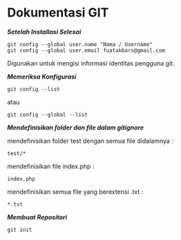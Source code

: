 # Dokumentasi GIT

***Setelah Installasi Selesai***    
```
git config --global user.name "Nama / Username"  
git config --global user.email fuatakbars@gmail.com
```  

Digunakan untuk mengisi informasi identitas pengguna git.  

***Memeriksa Konfigurasi***
``` 
git config --list   
```      
atau
```
git config --global --list
```

***Mendefinisikan folder dan file dalam gitignore***  

mendefinisikan folder test dengan semua file didalamnya :

```
test/*
```

mendefinisikan file index.php :  

```
index.php  
```

mendefinisikan semua file yang berextensi .txt :  

```
*.txt
```

***Membuat Repositori***
```
git init
```


